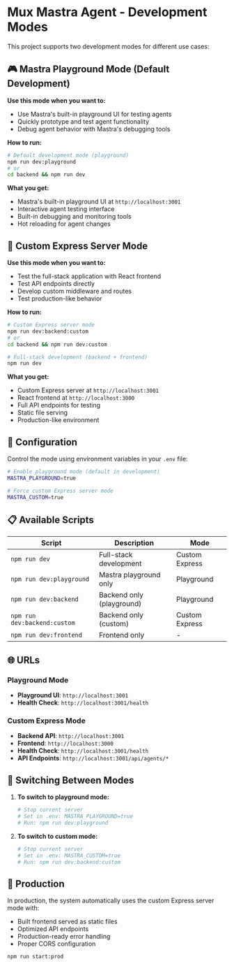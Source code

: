 # Mux Mastra Agent - Development Modes

This project supports two development modes for different use cases:

## 🎮 Mastra Playground Mode (Default Development)

**Use this mode when you want to:**
- Use Mastra's built-in playground UI for testing agents
- Quickly prototype and test agent functionality
- Debug agent behavior with Mastra's debugging tools

**How to run:**
```bash
# Default development mode (playground)
npm run dev:playground
# or
cd backend && npm run dev
```

**What you get:**
- Mastra's built-in playground UI at `http://localhost:3001`
- Interactive agent testing interface
- Built-in debugging and monitoring tools
- Hot reloading for agent changes

## 🚀 Custom Express Server Mode

**Use this mode when you want to:**
- Test the full-stack application with React frontend
- Test API endpoints directly
- Develop custom middleware and routes
- Test production-like behavior

**How to run:**
```bash
# Custom Express server mode
npm run dev:backend:custom
# or
cd backend && npm run dev:custom

# Full-stack development (backend + frontend)
npm run dev
```

**What you get:**
- Custom Express server at `http://localhost:3001`
- React frontend at `http://localhost:3000`
- Full API endpoints for testing
- Static file serving
- Production-like environment

## 🔧 Configuration

Control the mode using environment variables in your `.env` file:

```bash
# Enable playground mode (default in development)
MASTRA_PLAYGROUND=true

# Force custom Express server mode
MASTRA_CUSTOM=true
```

## 📋 Available Scripts

| Script | Description | Mode |
|--------|-------------|------|
| `npm run dev` | Full-stack development | Custom Express |
| `npm run dev:playground` | Mastra playground only | Playground |
| `npm run dev:backend` | Backend only (playground) | Playground |
| `npm run dev:backend:custom` | Backend only (custom) | Custom Express |
| `npm run dev:frontend` | Frontend only | - |

## 🌐 URLs

### Playground Mode
- **Playground UI**: `http://localhost:3001`
- **Health Check**: `http://localhost:3001/health`

### Custom Express Mode
- **Backend API**: `http://localhost:3001`
- **Frontend**: `http://localhost:3000`
- **Health Check**: `http://localhost:3001/health`
- **API Endpoints**: `http://localhost:3001/api/agents/*`

## 🔄 Switching Between Modes

1. **To switch to playground mode:**
   ```bash
   # Stop current server
   # Set in .env: MASTRA_PLAYGROUND=true
   # Run: npm run dev:playground
   ```

2. **To switch to custom mode:**
   ```bash
   # Stop current server
   # Set in .env: MASTRA_CUSTOM=true
   # Run: npm run dev:backend:custom
   ```

## 🚀 Production

In production, the system automatically uses the custom Express server mode with:
- Built frontend served as static files
- Optimized API endpoints
- Production-ready error handling
- Proper CORS configuration

```bash
npm run start:prod
```

